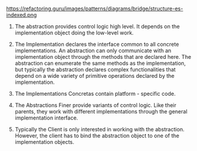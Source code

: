 https://refactoring.guru/images/patterns/diagrams/bridge/structure-es-indexed.png

1) The abstraction provides control logic high level. It depends on the implementation object doing the low-level work.

2) The Implementation declares the interface common to all concrete implementations. An abstraction can only communicate with an implementation object through the methods that are declared here. The abstraction can enumerate the same methods as the implementation, but typically the abstraction declares complex functionalities that depend on a wide variety of primitive operations declared by the implementation.

3) The Implementations Concretas contain platform - specific code.

4) The Abstractions Finer provide variants of control logic. Like their parents, they work with different implementations through the general implementation interface.

5) Typically the Client is only interested in working with the abstraction. However, the client has to bind the abstraction object to one of the implementation objects.
